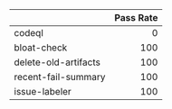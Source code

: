 |                      |   Pass Rate |
|:---------------------|------------:|
| codeql               |           0 |
| bloat-check          |         100 |
| delete-old-artifacts |         100 |
| recent-fail-summary  |         100 |
| issue-labeler        |         100 |